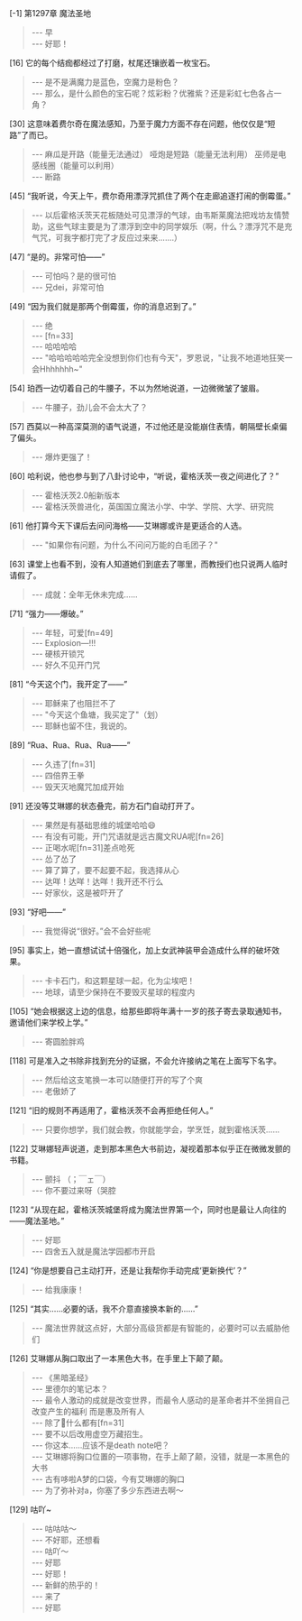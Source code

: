 
[-1] 第1297章 魔法圣地
>--- 早<br>
>--- 好耶！<br>

[16] 它的每个结痂都经过了打磨，杖尾还镶嵌着一枚宝石。
>--- 是不是满魔力是蓝色，空魔力是粉色？<br>
>--- 那么，是什么颜色的宝石呢？炫彩粉？优雅紫？还是彩虹七色各占一角？<br>

[30] 这意味着费尔奇在魔法感知，乃至于魔力方面不存在问题，他仅仅是“短路”了而已。
>--- 麻瓜是开路（能量无法通过）
哑炮是短路（能量无法利用）
巫师是电感线圈（能量可以利用）<br>
>--- 断路<br>

[45] “我听说，今天上午，费尔奇用漂浮咒抓住了两个在走廊追逐打闹的倒霉蛋。”
>--- 以后霍格沃茨天花板随处可见漂浮的气球，由韦斯莱魔法把戏坊友情赞助，这些气球主要是为了漂浮到空中的同学娱乐（啊，什么？漂浮咒不是充气咒，可我字都打完了才反应过来来.......）<br>

[47] “是的。非常可怕——”
>--- 可怕吗？是的很可怕<br>
>--- 兄dei，非常可怕<br>

[49] “因为我们就是那两个倒霉蛋，你的消息迟到了。”
>--- 绝<br>
>--- [fn=33]<br>
>--- 哈哈哈哈<br>
>--- "哈哈哈哈哈完全没想到你们也有今天"，罗恩说，"让我不地道地狂笑一会Hhhhhhh~"<br>

[54] 珀西一边切着自己的牛腰子，不以为然地说道，一边微微皱了皱眉。
>--- 牛腰子，劲儿会不会太大了？<br>

[57] 西莫以一种高深莫测的语气说道，不过他还是没能崩住表情，朝隔壁长桌偏了偏头。
>--- 爆炸更强了！<br>

[60] 哈利说，他也参与到了八卦讨论中，“听说，霍格沃茨一夜之间进化了？”
>--- 霍格沃茨2.0船新版本<br>
>--- 霍格沃茨兽进化，英国国立魔法小学、中学、学院、大学、研究院<br>

[61] 他打算今天下课后去问问海格——艾琳娜或许是更适合的人选。
>--- "如果你有问题，为什么不问问万能的白毛团子？"<br>

[63] 课堂上也看不到，没有人知道她们到底去了哪里，而教授们也只说两人临时请假了。
>--- 成就：全年无休未完成……<br>

[71] “强力——爆破。”
>--- 年轻，可爱[fn=49]<br>
>--- Explosion—!!!<br>
>--- 硬核开锁咒<br>
>--- 好久不见开门咒<br>

[81] “今天这个门，我开定了——”
>--- 耶稣来了也阻拦不了<br>
>--- "今天这个鱼塘，我买定了"（划）<br>
>--- 耶稣也留不住，我说的。<br>

[89] “Rua、Rua、Rua、Rua——”
>--- 久违了[fn=31]<br>
>--- 四倍界王拳<br>
>--- 毁天灭地魔咒加成开始<br>

[91] 还没等艾琳娜的状态叠完，前方石门自动打开了。
>--- 果然是有基础思维的城堡哈哈😄<br>
>--- 有没有可能，开门咒语就是远古魔文RUA呢[fn=26]<br>
>--- 正喝水呢[fn=31]差点呛死<br>
>--- 怂了怂了<br>
>--- 算了算了，要不起要不起，我选择从心<br>
>--- 达咩！达咩！达咩！我开还不行么<br>
>--- 好家伙，这是被吓开了<br>

[93] “好吧——”
>--- 我觉得说“很好。”会不会好些呢<br>

[95] 事实上，她一直想试试十倍强化，加上女武神装甲会造成什么样的破坏效果。
>--- 卡卡石门，和这颗星球一起，化为尘埃吧！<br>
>--- 地球，请至少保持在不要毁灭星球的程度内<br>

[105] “她会根据这上边的信息，给那些即将年满十一岁的孩子寄去录取通知书，邀请他们来学校上学。”
>--- 寄圆脸胖鸡<br>

[118] 可是准入之书除非找到充分的证据，不会允许接纳之笔在上面写下名字。
>--- 然后给这支笔换一本可以随便打开的写了个爽<br>
>--- 老傲娇了<br>

[121] “旧的规则不再适用了，霍格沃茨不会再拒绝任何人。”
>--- 只要你想学，我们就会教，你就能学会，学烹饪，就到霍格沃茨......<br>

[122] 艾琳娜轻声说道，走到那本黑色大书前边，凝视着那本似乎正在微微发颤的书籍。
>--- 颤抖 （；￣ェ￣）<br>
>--- 你不要过来呀（哭腔<br>

[123] “从现在起，霍格沃茨城堡将成为魔法世界第一个，同时也是最让人向往的——魔法圣地。”
>--- 好耶<br>
>--- 四舍五入就是魔法学园都市开启<br>

[124] “你是想要自己主动打开，还是让我帮你手动完成‘更新换代’？”
>--- 给我康康！<br>

[125] “其实……必要的话，我不介意直接换本新的……”
>--- 魔法世界就这点好，大部分高级货都是有智能的，必要时可以去威胁他们<br>

[126] 艾琳娜从胸口取出了一本黑色大书，在手里上下颠了颠。
>--- 《黑暗圣经》<br>
>--- 里德尔的笔记本？<br>
>--- 最令人激动的成就是改变世界，而最令人感动的是革命者并不坐拥自己改变产生的福利 而是惠及所有人<br>
>--- 除了🐻什么都有[fn=31]<br>
>--- 要不以后改用虚空万藏招生。<br>
>--- 你这本……应该不是death note吧？<br>
>--- 艾琳娜将胸口位置的一项事物，在手上颠了颠，没错，就是一本黑色的大书<br>
>--- 古有哆啦A梦的口袋，今有艾琳娜的胸口<br>
>--- 为了弥补对a，你塞了多少东西进去啊～<br>

[129] 咕吖~
>--- 咕咕咕～<br>
>--- 不好耶，还想看<br>
>--- 咕吖～<br>
>--- 好耶<br>
>--- 好耶！<br>
>--- 新鲜的热乎的！<br>
>--- 来了<br>
>--- 好耶<br>
